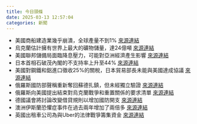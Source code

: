 ```yaml
---
title: 今日頭條
date: 2025-03-13 12:57:04
categories: 新聞            
---
```

- 美國商船建造業幾乎崩潰，全球產量不到1% [來源連結](https://asiatimes.com/2025/03/no-chance-trump-can-catch-chinas-shipbuilding-juggernaut/)
- 烏克蘭估計擁有世界上最大的礦物儲量，達24億噸 [來源連結](https://asiatimes.com/2025/03/trumps-ukraine-mineral-deal-wont-be-easy-to-extract/)
- 美國聯邦儲備局面臨降息壓力，可能對亞洲經濟產生影響 [來源連結](https://asiatimes.com/2025/03/how-a-us-rate-cut-would-ripple-and-wash-through-asia/)
- 日本首相石破茂內閣的不支持率上升至44% [來源連結](https://www.japantimes.co.jp/news/2025/03/13/japan/politics/ishiba-cabinet-disapproval-44/)
- 美國對鋼鐵和鋁進口徵收25%的關稅，日本貿易部長未能與美國達成協議 [來源連結](https://www.japantimes.co.jp/business/2025/03/13/economy/concerns-growing-auto-tariffs/)
- 俄羅斯國防部聲稱重新奪回蘇德扎鎮，但未經獨立驗證 [來源連結](https://www.thehindu.com/news/international/russia-says-it-has-retaken-kursks-biggest-town-from-ukraine-as-us-awaits-putins-ceasefire-response/article69325481.ece)
- 俄羅斯向美國提出結束對烏克蘭戰爭和重置關係的要求清單 [來源連結](https://www.thehindu.com/news/the-hindu-morning-digest-march-13-2025/article69324383.ece)
- 德國議會將討論改變借貸規則以增加國防開支 [來源連結](https://www.theguardian.com/world/2025/mar/13/german-parliament-to-debate-radical-borrowing-rule-changes-to-boost-defence)
- 澳洲伊斯蘭恐懼症事件在過去兩年增加了兩倍多 [來源連結](https://www.theguardian.com/news/2025/mar/13/islamophobic-incidents-in-australia-have-doubled-over-the-past-two-years-research-suggests-ntwnfb)
- 英國出租車公司為與Uber的法律戰爭籌集資金 [來源連結](https://www.theguardian.com/world/2025/mar/13/taxi-firms-crowdfund-legal-battle-uber-vat-fares-uk)



